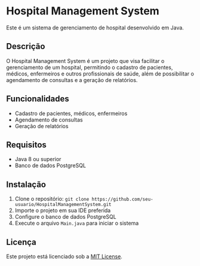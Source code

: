 # Hospital Management System

Este é um sistema de gerenciamento de hospital desenvolvido em Java.

## Descrição

O Hospital Management System é um projeto que visa facilitar o gerenciamento de um hospital, permitindo o cadastro de pacientes, médicos, enfermeiros e outros profissionais de saúde, além de possibilitar o agendamento de consultas e a geração de relatórios.

## Funcionalidades

- Cadastro de pacientes, médicos, enfermeiros
- Agendamento de consultas
- Geração de relatórios

## Requisitos

- Java 8 ou superior
- Banco de dados PostgreSQL

## Instalação

1. Clone o repositório: `git clone https://github.com/seu-usuario/HospitalManagementSystem.git`
2. Importe o projeto em sua IDE preferida
3. Configure o banco de dados PostgreSQL
4. Execute o arquivo `Main.java` para iniciar o sistema

## Licença

Este projeto está licenciado sob a [MIT License](LICENSE).
